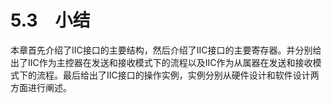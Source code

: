 # 5.3　小结 
本章首先介绍了IIC接口的主要结构，然后介绍了IIC接口的主要寄存器。并分别给出了IIC作为主控器在发送和接收模式下的流程以及IIC作为从属器在发送和接收模式下的流程。最后给出了IIC接口的操作实例，实例分别从硬件设计和软件设计两方面进行阐述。
